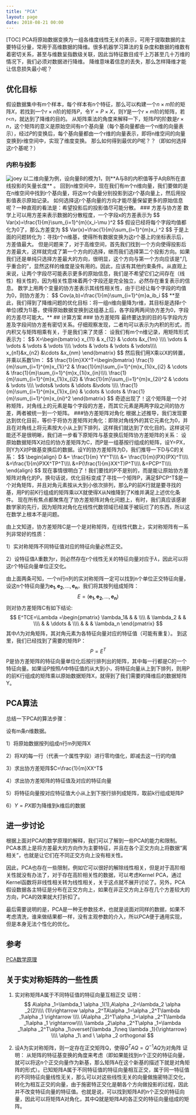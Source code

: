 ```yaml
---
title: "PCA"
layout: page
date: 2018-08-21 00:00
---
```


[TOC]
PCA将原始数据变换为一组各维度线性无关的表示，可用于提取数据的主要特征分量，常用于高维数据的降维。很多机器学习算法的复杂度和数据的维数有着密切关系，甚至与维数呈指数级关联，因此当特征数目成千上万甚至几十万维的情况下，我们必须对数据进行降维。
降维意味着信息的丢失，那么怎样降维才能让信息损失最小呢？
## 优化目标
假设数据集中有m个样本，每个样本有n个特征，那么可以构建一个$n\times m$阶的矩阵$X$，若找到一个$r\times n$阶的矩阵$P$，令$Y=P\times X$，则$Y$是一个$r\times m$阶的矩阵，若r<n，就达到了降维的目的。
从矩阵乘法的角度来解释一下，矩阵$P$的阶数是$r\times n$，这个矩阵的意义是原始空间有n个基向量（每个基向量都由一个n维的向量表示），经过$P$的变换后，每个基向量都由一个r维的向量表示，即将n维空间的向量变换到r维空间中，实现了维度变换。
那么如何得到最优的$P$呢？？（即如何选择这r个基呢？）
### 内积与投影
<img src="/wiki/static/images/pca/x.png" alt="joey"/>
以二维向量为例，设向量B的模为1，则**A与B的内积值等于A向B所在直线投影的矢量长度** 。
回到n维空间中，现在我们有m个n维向量，我们要做的是在n维空间中找到r个基向量，将这m个向量分别投影到这r个基向量上，然后用投影值表示原始记录。
如何选择这r个基向量的方向才能尽量保留更多的原始信息呢？一种直观的看法是：希望投影后的投影值尽可能分散。
### 方差与协方差
数学上可以用方差来表示数据的分散程度，一个字段x的方差表示为
$$
Var(x)=\frac{1}{m}\sum_{i=1}^{m}(x_i-\mu )^2
$$
假设已经将每个字段均值都化为0了，那么方差变为
$$
Var(x)=\frac{1}{m}\sum_{i=1}^{m}x_i ^2
$$
于是上面的问题转化为：寻找r个n维基，使得所有数据变换为这r个基上的坐标表示后，方差值最大。
但是问题来了，对于高维空间，首先我们找到一个方向使得投影后方差最大，这样就完成了第一个方向的选择，继而我们选择第二个投影方向。如果我们还是单纯只选择方差最大的方向，很明显，这个方向与第一个方向应该是“几乎重合的”，显然这样的维度是没有用的。因此，应该有其他约束条件。从直观上来说，让两个字段尽可能表示更多的原始信息，我们是不希望它们之间存在（线性）相关性的，因为相关性意味着两个字段还是完全独立，必然存在重复表示的信息。
数学上用两个变量的协方差表示其线性相关性，由于已经让每个字段的均值为0，则协方差为：
$$
Cov(a,b)=\frac{1}{m}\sum_{i=1}^{m}a_ib_i
$$
**至此，我们得到了降维问题的优化目标：将一组n维向量降为r维，其目标是选择r个单位(模为1)基，使得原始数据变换到这组基上后，各字段两两间协方差为0，字段的方差尽可能大。**
## 计算方案
### 协方差矩阵
最终要达到的目的与字段内方差及字段间协方差有密切关系。仔细观察发现，二者均可以表示为内积的形式，而内积又与矩阵相乘有关，于是我们来了灵感：
设我们有m个n维记录，用矩阵形式表示为：
$$
X=\begin{bmatrix}
x_{11} & x_{12} & \cdots  &x_{1m} \\\\ 
\vdots  & \vdots  & \vdots  & \vdots \\\\ 
\vdots  & \vdots  & \vdots  & \vdots\\\\ 
 x_{n1}&x_{n2} &\cdots  &x_{nm} 
\end{bmatrix}
$$
然后我们用X乘以X的转置，并乘以系数1/m：
$$
\frac{1}{m}XX^T=\begin{bmatrix}
\frac{1}{m}\sum_{i=1}^{m}x_{1i}^2 & \frac{1}{m}\sum_{i=1}^{m}x_{1i}x_{i2} & \cdots & \frac{1}{m}\sum_{i=1}^{m}x_{1i}x_{in}\\\\
\frac{1}{m}\sum_{i=1}^{m}x_{1i}x_{i2} & \frac{1}{m}\sum_{i=1}^{m}x_{2i}^2 & \cdots & \vdots \\\\ 
 \vdots& \vdots & \ddots  &\vdots \\\\ 
\frac{1}{m}\sum_{i=1}^{m}x_{1i}x_{in} & \cdots  & \cdots  & \frac{1}{m}\sum_{i=1}^{m}x_{ni}^2
\end{bmatrix}
$$
奇迹出现了！这个矩阵是一个对称矩阵，对角线上的元素是每个字段的方差，而其它元素是两两字段之间的协方差，两者被统一到一个矩阵。
###协方差矩阵对角化
根据上述推导，我们发现要达到优化目前，等价于将协方差矩阵对角化：即除对角线外的其它元素化为0，并且在对角线上将元素按大小从上到下排列，这样我们就达到了优化目的。这样说可能还不是很明晰，我们进一步看下原矩阵与基变换后矩阵协方差矩阵的关系：
设原始数据矩阵X对应的协方差矩阵为C，而P是一组基按行组成的矩阵，设Y=PX，则Y为X对P做基变换后的数据。设Y的协方差矩阵为D，我们推导一下D与C的关系：
$$
\begin{align}
D &= \frac{1}{m} YY^T\\\\
 &= \frac{1}{m}(PX)(PX)^T\\\\
 &=\frac{1}{m}PXX^TP^T\\\\
 &=P(\frac{1}{m}XX^T)P^T\\\\
 &=PCP^T\\\\
\end{align}
$$
现在事情很明白了！我们要找的P不是别的，而是能让原始协方差矩阵对角化的P。换句话说，优化目标变成了寻找一个矩阵P，满足$PCP^T$是一个对角矩阵，并且对角元素按从大到小依次排列，那么P的前K行就是要寻找的基，用P的前K行组成的矩阵乘以X就使得X从N维降到了K维并满足上述优化条件。
现在所有焦点都聚焦在了协方差矩阵对角化问题上，有时，我们真应该感谢数学家的先行，因为矩阵对角化在线性代数领域已经属于被玩烂了的东西，所以这在数学上根本不是问题。

由上文知道，协方差矩阵C是一个是对称矩阵，在线性代数上，实对称矩阵有一系列非常好的性质：

1）实对称矩阵不同特征值对应的特征向量必然正交。

2）设特征值$\lambda$重数为r，则必然存在r个线性无关的特征向量对应于$\lambda$，因此可以将这r个特征向量单位正交化。

由上面两条可知，一个n行n列的实对称矩阵一定可以找到n个单位正交特征向量，设这n个特征向量为$\boldsymbol{e_1},\boldsymbol{e_2},...,\boldsymbol{e_n}$，我们将其按列组成矩阵：
$$
E=(\boldsymbol{e_1},\boldsymbol{e_2},...,\boldsymbol{e_n})
$$
则对协方差矩阵C有如下结论:
$$
E^TCE=\Lambda =\begin{pmatrix}
 \lambda_1&  &  & \\\\
 & \lambda_2 &  & \\\\
 &  &  \ddots & \\\\
 &  &  & \lambda_n
\end{pmatrix}
$$
其中$\Lambda$为对角矩阵，其对角元素为各特征向量对应的特征值（可能有重复）。
到这里，我们已经找到了需要的矩阵P：
$$
P=E^T
$$
P是协方差矩阵的特征向量单位化后按行排列出的矩阵，其中每一行都是C的一个特征向量。如果设P按照$\Lambda$中特征值的从大到小，将特征向量从上到下排列，则用P的前K行组成的矩阵乘以原始数据矩阵X，就得到了我们需要的降维后的数据矩阵Y。
## PCA算法
总结一下PCA的算法步骤：

设有m条n维数据。

1）将原始数据按列组成n行m列矩阵X

2）将X的每一行（代表一个属性字段）进行零均值化，即减去这一行的均值

3）求出协方差矩阵$C=\frac{1}{m}XX^T$

4）求出协方差矩阵的特征值及对应的特征向量

5）将特征向量按对应特征值大小从上到下按行排列成矩阵，取前k行组成矩阵P

6）$Y=PX$即为降维到k维后的数据
## 进一步讨论
根据上面对PCA的数学原理的解释，我们可以了解到一些PCA的能力和限制。PCA本质上是将方差最大的方向作为主要特征，并且在各个正交方向上将数据“离相关”，也就是让它们在不同正交方向上没有相关性。

因此，PCA也存在一些限制，例如它可以很好的解除线性相关，但是对于高阶相关性就没有办法了，对于存在高阶相关性的数据，可以考虑Kernel PCA，通过Kernel函数将非线性相关转为线性相关，关于这点就不展开讨论了。另外，PCA假设数据各主特征是分布在正交方向上，如果在非正交方向上存在几个方差较大的方向，PCA的效果就大打折扣了。

最后需要说明的是，PCA是一种无参数技术，也就是说面对同样的数据，如果不考虑清洗，谁来做结果都一样，没有主观参数的介入，所以PCA便于通用实现，但是本身无法个性化的优化。
## 参考 
[PCA数学原理](http://www.360doc.com/content/13/1124/02/9482_331688889.shtml)

## 关于实对称矩阵的一些性质
1. 实对称矩阵A属于不同特征值的特征向量互相正交
证明：
$$
A\alpha _1=\lambda_1 \alpha _1(1),A\alpha _2=\lambda_2 \alpha _2(2)\\\\
(1)\rightarrow \alpha _2^TA\alpha _1=\alpha _2^T\lambda _1\alpha _1 \rightarrow \\\\
(A\alpha _2)^T\alpha _1=\alpha _2^T\lambda _1\alpha _1 \rightarrow\\\\
\lambda _2\alpha  _2^T\alpha _1=\lambda _1\alpha  _2^T\alpha _1\overset{\lambda _1\neq \lambda _1}{\rightarrow} \\\\
\alpha _1\  and \ \alpha _2 orthogonal
$$

2. 设A为实对称矩阵，则一定存在正交矩阵Q，使得$Q^TAQ=Q^{-1}AQ$为对角阵
证明：
从矩阵的特征基变换的角度来考虑（即如果能找到n个正交的特征向量，就可以将这n个正交向量作为新基，那么矩阵A在这个新基的描述下就是对角矩阵的形式）。已知矩阵A属于不同特征值的特征向量相互正交，属于同一特征值的不同特征向量线性无关，那么可以对这些线性无关的向量做施密特正交化，转化为相互正交的向量，由于施密特正交化是朝各个方向做投影的过程，因此并不改变特征向量的特征值。也就是说，可以找到矩阵A的n个正交的特征向量，因此可以将矩阵A对角化，其中Q就是矩阵A的各正交的特征向量组成的矩阵。